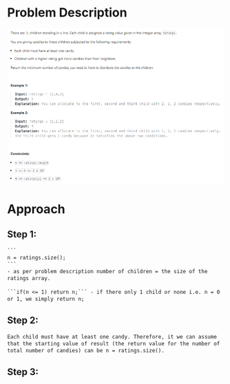 # Problem Description
![Problem Description](assets/problem_description.bmp)

# Approach
## Step 1:
    ```
    n = ratings.size();
    ``` 
    - as per problem description number of children = the size of the ratings array.

    ```if(n <= 1) return n;``` - if there only 1 child or none i.e. n = 0 or 1, we simply return n;
## Step 2:
    Each child must have at least one candy. Therefore, it we can assume that the starting value of result (the return value for the number of total number of candies) can be n = ratings.size().
## Step 3:
